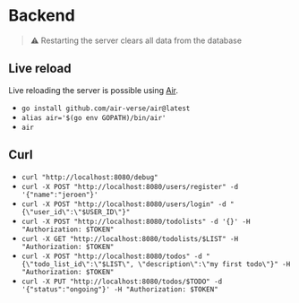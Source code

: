 # Backend
> ⚠️ Restarting the server clears all data from the database

## Live reload
Live reloading the server is possible using [Air](https://github.com/air-verse/air).

- `go install github.com/air-verse/air@latest`
- `alias air='$(go env GOPATH)/bin/air'`
- `air`

## Curl
- `curl "http://localhost:8080/debug"`
- `curl -X POST "http://localhost:8080/users/register" -d '{"name":"jeroen"}'`
- `curl -X POST "http://localhost:8080/users/login" -d "{\"user_id\":\"$USER_ID\"}"`
- `curl -X POST "http://localhost:8080/todolists" -d '{}' -H "Authorization: $TOKEN"`
- `curl -X GET "http://localhost:8080/todolists/$LIST" -H "Authorization: $TOKEN"`
- `curl -X POST "http://localhost:8080/todos" -d "{\"todo_list_id\":\"$LIST\", \"description\":\"my first todo\"}" -H "Authorization: $TOKEN"`
- `curl -X PUT "http://localhost:8080/todos/$TODO" -d '{"status":"ongoing"}' -H "Authorization: $TOKEN"` 
